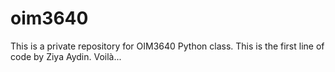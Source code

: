 # oim3640
This is a private repository for OIM3640 Python class.
This is the first line of code by Ziya Aydin.
Voilà...
